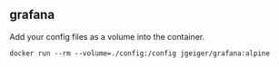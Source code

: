## grafana

Add your config files as a volume into the container.

```shell
docker run --rm --volume=./config:/config jgeiger/grafana:alpine
```

